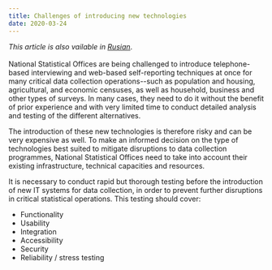 ```yaml
---
title: Challenges of introducing new technologies
date: 2020-03-24
---
```


_This article is also vailable in
[Rusian](https://raw.githubusercontent.com/UNStats/covid-19-response/master/static/challenges-of-introducing-new-technologies-RU.pdf)_.<br/><br/>National
Statistical Offices are being challenged to introduce telephone-based
interviewing and web-based self-reporting techniques at once for many critical
data collection operations--such as population and housing, agricultural, and
economic censuses, as well as household, business and other types of surveys. In
many cases, they need to do it without the benefit of prior experience and with
very limited time to conduct detailed analysis and testing of the different
alternatives.

The introduction of these new technologies is therefore risky and can be very
expensive as well. To make an informed decision on the type of technologies best
suited to mitigate disruptions to data collection programmes, National
Statistical Offices need to take into account their existing infrastructure,
technical capacities and resources.

It is necessary to conduct rapid but thorough testing before the introduction of
new IT systems for data collection, in order to prevent further disruptions in
critical statistical operations. This testing should cover:

- Functionality
- Usability
- Integration
- Accessibility
- Security
- Reliability / stress testing
